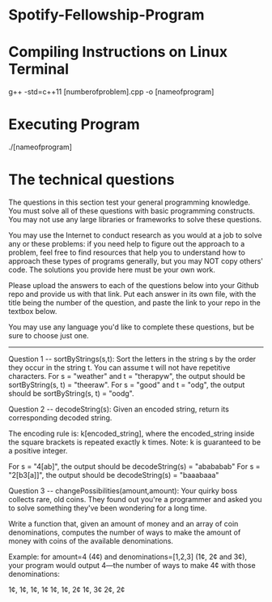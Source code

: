 # Spotify-Fellowship-Program

# Compiling Instructions on Linux Terminal
g++ -std=c++11 [numberofproblem].cpp -o [nameofprogram]

# Executing Program
./[nameofprogram]

# The technical questions


The questions in this section test your general programming knowledge. You must solve all of these questions with basic programming constructs. You may not use any large libraries or frameworks to solve these questions.

You may use the Internet to conduct research as you would at a job to solve any or these problems: if you need help to figure out the approach to a problem, feel free to find resources that help you to understand how to approach these types of programs generally, but you may NOT copy others' code. The solutions you provide here must be your own work. 

Please upload the answers to each of the questions below into your Github repo and provide us with that link. Put each answer in its own file, with the title being the number of the question, and paste the link to your repo in the textbox below.

You may use any language you'd like to complete these questions, but be sure to choose just one. 
*******************************************************
Question 1 -- sortByStrings(s,t): Sort the letters in the string s by the order they occur in the string t. You can assume t will not have repetitive characters. For s = "weather" and t = "therapyw", the output should be sortByString(s, t) = "theeraw". For s = "good" and t = "odg", the output should be sortByString(s, t) = "oodg".

Question 2 -- decodeString(s): Given an encoded string, return its corresponding decoded string.

The encoding rule is: k[encoded_string], where the encoded_string inside the square brackets is repeated exactly k times. Note: k is guaranteed to be a positive integer.

For s = "4[ab]", the output should be decodeString(s) = "abababab"
For s = "2[b3[a]]", the output should be decodeString(s) = "baaabaaa"

Question 3 -- changePossibilities(amount,amount): Your quirky boss collects rare, old coins. They found out you're a programmer and asked you to solve something they've been wondering for a long time.

Write a function that, given an amount of money and an array of coin denominations, computes the number of ways to make the amount of money with coins of the available denominations.

Example: for amount=4 (4¢) and denominations=[1,2,3] (1¢, 2¢ and 3¢), your program would output 4—the number of ways to make 4¢ with those denominations:

1¢, 1¢, 1¢, 1¢
1¢, 1¢, 2¢
1¢, 3¢
2¢, 2¢
